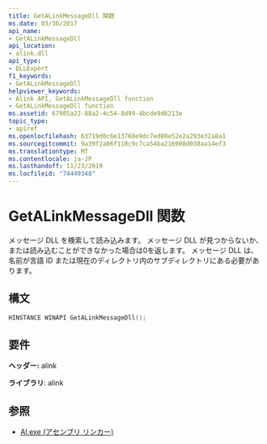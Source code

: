 ```yaml
---
title: GetALinkMessageDll 関数
ms.date: 03/30/2017
api_name:
- GetALinkMessageDll
api_location:
- alink.dll
api_type:
- DLLExport
f1_keywords:
- GetALinkMessageDll
helpviewer_keywords:
- Alink API, GetALinkMessageDll function
- GetALinkMessageDll function
ms.assetid: 67985a22-88a2-4c54-8d99-4bcde9d6213e
topic_type:
- apiref
ms.openlocfilehash: 63719d0c6e13768e9dc7ed80e52e2a293e32a8a1
ms.sourcegitcommit: 9a39f2a06f110c9c7ca54ba216900d038aa14ef3
ms.translationtype: MT
ms.contentlocale: ja-JP
ms.lasthandoff: 11/23/2019
ms.locfileid: "74449348"
---
```

# <a name="getalinkmessagedll-function"></a>GetALinkMessageDll 関数
メッセージ DLL を検索して読み込みます。 メッセージ DLL が見つからないか、または読み込むことができなかった場合は0を返します。 メッセージ DLL は、名前が言語 ID または現在のディレクトリ内のサブディレクトリにある必要があります。  
  
## <a name="syntax"></a>構文  
  
```cpp  
HINSTANCE WINAPI GetALinkMessageDll();  
```  
  
## <a name="requirements"></a>要件  
 **ヘッダー:** alink  
  
 **ライブラリ**: alink  
  
## <a name="see-also"></a>参照

- [Al.exe (アセンブリ リンカー)](../../tools/al-exe-assembly-linker.md)
